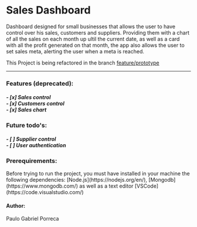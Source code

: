 <h1>Sales Dashboard</h1>
<p>Dashboard designed for small businesses that allows the user to have control over his sales, customers and suppliers. Providing them with a chart of all the sales on each month up ultil the current date, as well as a card with all the profit generated on that month, the app also allows the user to set sales meta, alerting the user when a meta is reached.</p>


This Project is being refactored in the branch [feature/prototype](https://github.com/PGabriel20/Sales-Dashboard/tree/prototype)


----------------------------


<h3>Features (deprecated): <h5>
- [x] Sales control
  <br>
- [x] Customers control
  <br>
- [x] Sales chart
  <br>
  
  <h3>Future todo's: <h5>
- [ ] Supplier control
  <br>
- [ ] User authentication
  <br>




<h3>Prerequirements:</h3>
<p>Before trying to run the project, you must have installed in your machine the following dependencies:
[Node.js](https://nodejs.org/en/), [Mongodb](https://www.mongodb.com/) as well as a text editor [VSCode](https://code.visualstudio.com/)</p>

<h4>Author:</h4>
Paulo Gabriel Porreca
